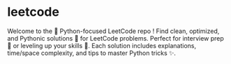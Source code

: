 # leetcode
Welcome to the 🔗 Python-focused LeetCode repo ! Find clean, optimized, and Pythonic solutions 🐍 for LeetCode problems. Perfect for interview prep 💼 or leveling up your skills 🚀. Each solution includes explanations, time/space complexity, and tips to master Python tricks ✨.  
